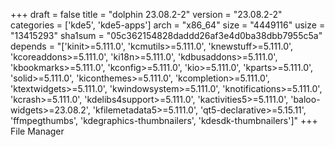 +++
draft = false
title = "dolphin 23.08.2-2"
version = "23.08.2-2"
categories = ['kde5', 'kde5-apps']
arch = "x86_64"
size = "4449116"
usize = "13415293"
sha1sum = "05c362154828daddd26af3e4d0ba38dbb7955c5a"
depends = "['kinit>=5.111.0', 'kcmutils>=5.111.0', 'knewstuff>=5.111.0', 'kcoreaddons>=5.111.0', 'ki18n>=5.111.0', 'kdbusaddons>=5.111.0', 'kbookmarks>=5.111.0', 'kconfig>=5.111.0', 'kio>=5.111.0', 'kparts>=5.111.0', 'solid>=5.111.0', 'kiconthemes>=5.111.0', 'kcompletion>=5.111.0', 'ktextwidgets>=5.111.0', 'kwindowsystem>=5.111.0', 'knotifications>=5.111.0', 'kcrash>=5.111.0', 'kdelibs4support>=5.111.0', 'kactivities5>=5.111.0', 'baloo-widgets>=23.08.2', 'kfilemetadata5>=5.111.0', 'qt5-declarative>=5.15.11', 'ffmpegthumbs', 'kdegraphics-thumbnailers', 'kdesdk-thumbnailers']"
+++
File Manager